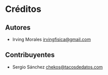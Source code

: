 # Créditos

## Autores

* Irving Morales <irvingfisica@gmail.com>

## Contribuyentes

 - Sergio Sánchez <chekos@tacosdedatos.com>